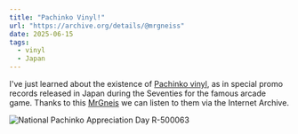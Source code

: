 ```yaml
---
title: "Pachinko Vinyl!"
url: "https://archive.org/details/@mrgneiss"
date: 2025-06-15
tags: 
  - vinyl
  - Japan
---
```


I've just learned about the existence of [Pachinko vinyl](https://pinballnovice.blogspot.com/2025/07/pachinkol-vinyl.html), as in special promo records released in Japan during the Seventies for the famous arcade game. Thanks to this [MrGneis](https://archive.org/details/@mrgneiss) we can listen to them via the Internet Archive.

![National Pachinko Appreciation Day R-500063](https://blogger.googleusercontent.com/img/a/AVvXsEjixUwZ0cyyGmBDTLsrZXt_Y7OgCz-MEWiNd5qxL6EfaMtkAN2ahmcFIg0MRilTzx2zFj_2Eq-f64kCz7nlmsvZcrWCuf62KQFQxTmFN56qXFTXlfBNMznOLVTWanZ47IJTkGDsKXv7CaiGmIY02mOqUBMAN2g7fuDyDxfTl-j9eIqepmHHpWFca65eEuIt=w637-h640)
